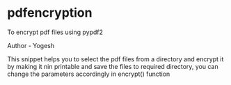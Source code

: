 # pdfencryption
To encrypt pdf files using pypdf2

Author - Yogesh

This snippet helps you to select the pdf files from a directory and encrypt it by making it nin printable and save the files to required directory, you can change the parameters accordingly in encrypt() function 
